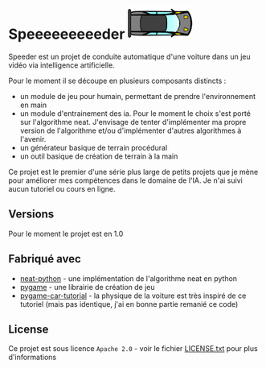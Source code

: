 # Speeeeeeeeeder ![](https://github.com/clonck-man/speeder/blob/main/car_game_engine/imgs/car_1.png)

Speeder est un projet de conduite automatique d'une voiture dans un jeu vidéo via intelligence artificielle.

Pour le moment il se découpe en plusieurs composants distincts :
- un module de jeu pour humain, permettant de prendre l'environnement en main
- un module d'entrainement des ia. Pour le moment le choix s'est porté sur l'algorithme neat. J'envisage de tenter d'implémenter ma propre version de l'algorithme et/ou d'implémenter d'autres algorithmes à l'avenir.
- un générateur basique de terrain procédural
- un outil basique de création de terrain à la main

Ce projet est le premier d'une série plus large de petits projets que je mène pour améliorer mes compétences dans le domaine de l'IA. Je n'ai suivi aucun tutoriel ou cours en ligne.

## Versions
Pour le moment le projet est en 1.0

## Fabriqué avec
* [neat-python](https://github.com/CodeReclaimers/neat-python) - une implémentation de l'algorithme neat en python
* [pygame](https://www.pygame.org/news) - une librairie de création de jeu
* [pygame-car-tutorial](https://github.com/maximryzhov/pygame-car-tutorial) - la physique de la voiture est très inspiré de ce tutoriel (mais pas identique, j'ai en bonne partie remanié ce code)

## License
Ce projet est sous licence ``Apache 2.0`` - voir le fichier [LICENSE.txt](LICENSE.txt) pour plus d'informations
